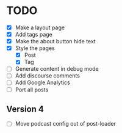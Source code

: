 TODO
====

- [x] Make a layout page
- [x] Add tags page
- [x] Make the about button hide text
- [x] Style the pages
  - [x] Post
  - [x] Tag
- [ ] Generate content in debug mode
- [ ] Add discourse comments
- [ ] Add Google Analytics
- [ ] Port all posts

Version 4
---------

- [ ] Move podcast config out of post-loader
